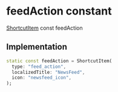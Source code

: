 


# feedAction constant







[ShortcutItem](https://pub.dev/documentation/quick_actions_platform_interface/1.0.4/types_types/ShortcutItem-class.html) const feedAction
  







## Implementation

```dart
static const feedAction = ShortcutItem(
  type: "feed_action",
  localizedTitle: "NewsFeed",
  icon: "newsfeed_icon",
);
```







